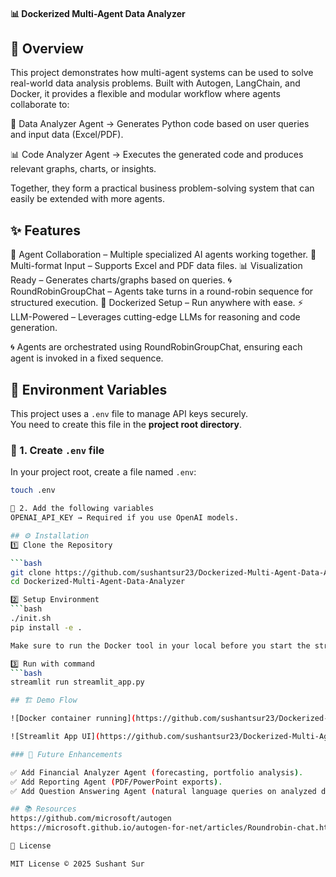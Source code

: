 #### 📊 Dockerized Multi-Agent Data Analyzer

## 📝 Overview

This project demonstrates how multi-agent systems can be used to solve real-world data analysis problems.
Built with Autogen, LangChain, and Docker, it provides a flexible and modular workflow where agents collaborate to:

🧮 Data Analyzer Agent → Generates Python code based on user queries and input data (Excel/PDF).

📊 Code Analyzer Agent → Executes the generated code and produces relevant graphs, charts, or insights.

Together, they form a practical business problem-solving system that can easily be extended with more agents.

## ✨ Features

🔗 Agent Collaboration – Multiple specialized AI agents working together.
📂 Multi-format Input – Supports Excel and PDF data files.
📊 Visualization Ready – Generates charts/graphs based on queries.
🌀 RoundRobinGroupChat – Agents take turns in a round-robin sequence for structured execution.
🐳 Dockerized Setup – Run anywhere with ease.
⚡ LLM-Powered – Leverages cutting-edge LLMs for reasoning and code generation.

🌀 Agents are orchestrated using RoundRobinGroupChat, ensuring each agent is invoked in a fixed sequence. 

## 🔑 Environment Variables

This project uses a `.env` file to manage API keys securely.  
You need to create this file in the **project root directory**.

### 🔹 1. Create `.env` file
In your project root, create a file named `.env`:

```bash
touch .env

🔹 2. Add the following variables
OPENAI_API_KEY → Required if you use OpenAI models.

## ⚙️ Installation
1️⃣ Clone the Repository

```bash
git clone https://github.com/sushantsur23/Dockerized-Multi-Agent-Data-Analyzer.git
cd Dockerized-Multi-Agent-Data-Analyzer

2️⃣ Setup Environment
```bash
./init.sh
pip install -e .

Make sure to run the Docker tool in your local before you start the streamlit app file.

3️⃣ Run with command
```bash
streamlit run streamlit_app.py

## 🏗️ Demo Flow

![Docker container running](https://github.com/sushantsur23/Dockerized-Multi-Agent-Data-Analyzer/blob/d5d93e70dcfcff80956a2f4ac6804c721118b7e8/graphs/image02.png) 

![Streamlit App UI](https://github.com/sushantsur23/Dockerized-Multi-Agent-Data-Analyzer/blob/d5d93e70dcfcff80956a2f4ac6804c721118b7e8/graphs/image01.png) 

### 🚀 Future Enhancements

✅ Add Financial Analyzer Agent (forecasting, portfolio analysis).
✅ Add Reporting Agent (PDF/PowerPoint exports).
✅ Add Question Answering Agent (natural language queries on analyzed data).

## 📚 Resources
https://github.com/microsoft/autogen
https://microsoft.github.io/autogen-for-net/articles/Roundrobin-chat.html

📜 License

MIT License © 2025 Sushant Sur
